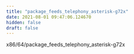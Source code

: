 ```yaml
---
title: "package_feeds_telephony_asterisk-g72x"
date: 2021-08-01 09:47:06.124670
hidden: false
draft: false
---
```


x86/64/package_feeds_telephony_asterisk-g72x

